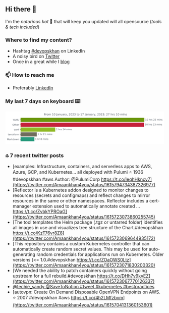 <!--- [![Hits](https://hits.seeyoufarm.com/api/count/incr/badge.svg?url=https%3A%2F%2Fgithub.com%2Fakhan4u%2Fhit-counter&count_bg=%2379C83D&title_bg=%23555555&icon=&icon_color=%23E7E7E7&title=visits&edge_flat=false)](https://hits.seeyoufarm.com) --->

## Hi there 👋

I'm the _notorious bot_ 🤣 that will keep you updated will all opensource (_tools & tech included_) 

### Where to find my content?

* Hashtag [#devopskhan](https://www.linkedin.com/feed/hashtag/devopskhan) on LinkedIn
* A noisy bird on [Twitter](https://twitter.com/Amaankhan4you)
* Once in a great while I [blog](https://linuxparrot.netlify.app) 


### 📫 **How to reach me**

* Preferably [LinkedIn](https://www.linkedin.com/in/amaan-khan-linux-ninja)

### My last 7 days on keyboard ⌨️

<img src="https://github.com/akhan4u/akhan4u/blob/main/images/stat.svg" alt="Amaan's Wakatime Activity!"/>

### 🔝 7 recent twitter posts
<!-- DEVDOJO:START -->
- [examples: Infrastructure, containers, and serverless apps to AWS, Azure, GCP, and Kubernetes... all deployed with Pulumi
⭐️ 1936
#devopskhan #aws
Author: @PulumiCorp
https://t.co/leqhHkncv7](https://twitter.com/Amaankhan4you/status/1615794734387326977)
- [Reflector is a Kubernetes addon designed to monitor changes to resources &lpar;secrets and configmaps&rpar; and reflect changes to mirror resources in the same or other namespaces. Reflector includes a cert-manager extension used to automatically annotate created … https://t.co/ZvbkYPROaG](https://twitter.com/Amaankhan4you/status/1615723073860255745)
- [The tool templates the Helm package &lpar;.tgz or untarred folder&rpar; identifies all images in use and visualizes tree structure of the Chart.#devopskhan https://t.co/KzT76vr8Z8](https://twitter.com/Amaankhan4you/status/1615723069644935172)
- [This repository contains a custom Kubernetes controller that can automatically create random secret values. This may be used for auto-generating random credentials for applications run on Kubernetes. Older versions &lpar;&lt;= 1.0.#devopskhan https://t.co/ZOaOWS0Ltz](https://twitter.com/Amaankhan4you/status/1615723071830200320)
- [We needed the ability to patch containers quickly without going upstream for a full rebuild.#devopskhan https://t.co/DHh7v9kvEZ](https://twitter.com/Amaankhan4you/status/1615723067770126337)
- [@techie_sandy @SaveToNotion #tweet #kubernetes #bestpractices](https://twitter.com/Amaankhan4you/status/1615720957360107522)
- [autovpn: Create On Demand Disposable OpenVPN Endpoints on AWS.
⭐️ 2007
#devopskhan #aws
https://t.co/4h2LMfzbvm](https://twitter.com/Amaankhan4you/status/1615704131360153601)
<!-- DEVDOJO:END -->

<!-- ![Amaan's GitHub stats](https://github-readme-stats.vercel.app/api?username=akhan4u&count_private=true&show_icons=true&hide=contribs) -->
